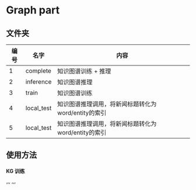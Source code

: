# Graph part
## 文件夹
| 编号 | 名字 | 内容 |
| ---- | ---- | ---- |
| 1 | complete | 知识图谱训练 + 推理| 
| 2 | inference | 知识图谱推理|
| 3 | train | 知识图谱训练|
| 4 | local_test | 知识图谱推理调用，将新闻标题转化为word/entity的索引| graph/logic | [] |
| 5 | local_test | 知识图谱推理调用，将新闻标题转化为word/entity的索引| graph/logic | [] |

## 使用方法
#### KG 训练
‘’‘
’‘’